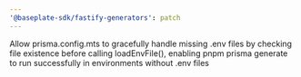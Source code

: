 ```yaml
---
'@baseplate-sdk/fastify-generators': patch
---
```


Allow prisma.config.mts to gracefully handle missing .env files by checking file existence before calling loadEnvFile(), enabling pnpm prisma generate to run successfully in environments without .env files
